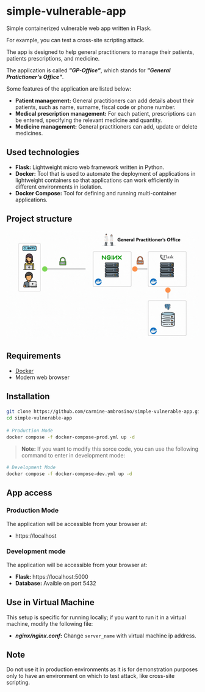 # simple-vulnerable-app 
Simple containerized vulnerable web app written in Flask. 

For example, you can test a cross-site scripting attack.

The app is designed to help general practitioners to manage their patients, patients prescriptions, and medicine.

The application is called ***"GP-Office"***, which stands for ***"General Pratictioner's Office"***.

Some features of the application are listed below:
- **Patient management:** General practitioners can add details about their patients, such as name, surname, fiscal code or phone number.
- **Medical prescription management:** For each patient, prescriptions can be entered, specifying the relevant medicine and quantity.
- **Medicine management:** General practitioners can add, update or delete medicines.

## Used technologies
- **Flask:** Lightweight micro web framework written in Python.
- **Docker:** Tool that is used to automate the deployment of applications in lightweight containers so that applications can work efficiently in different environments in isolation.
- **Docker Compose:** Tool for defining and running multi-container applications.

## Project structure
![](./app/static/images/ProjectStructure.gif)

## Requirements
- [Docker](https://www.docker.com/)
- Modern web browser

## Installation
``` bash
git clone https://github.com/carmine-ambrosino/simple-vulnerable-app.git
cd simple-vulnerable-app

# Production Mode
docker compose -f docker-compose-prod.yml up -d
```
> **Note:** If you want to modify this sorce code, you can use the following command to enter in development mode:
``` bash
# Development Mode
docker compose -f docker-compose-dev.yml up -d
```

## App access
### Production Mode
The application will be accessible from your browser at:
- https://localhost

### Development mode
The application will be accessible from your browser at:
- **Flask:** https://localhost:5000
- **Database:** Avaible on port 5432

## Use in Virtual Machine
This setup is specific for running locally; if you want to run it in a
virtual machine, modify the following file:
- ***nginx/nginx.conf*:** Change `server_name` with virtual machine ip address. 

## Note
Do not use it in production environments as it is for demonstration purposes only to have an environment on which to test attack, like cross-site scripting.